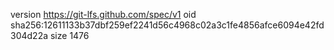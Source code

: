 version https://git-lfs.github.com/spec/v1
oid sha256:12611133b37dbf259ef2241d56c4968c02a3c1fe4856afce6094e42fd304d22a
size 1476
